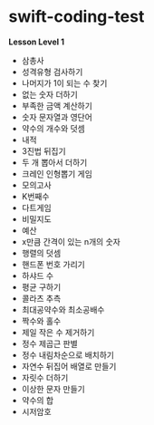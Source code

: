# swift-coding-test

**Lesson Level 1**
<br/>

* 삼총사 <br/>
* 성격유형 검사하기 <br/>
* 나머지가 1이 되는 수 찾기 <br/>
* 없는 숫자 더하기 <br/>
* 부족한 금액 계산하기 <br/>
* 숫자 문자열과 영단어 <br/>
* 약수의 개수와 덧셈 <br/>
* 내적 <br/>
* 3진법 뒤집기 <br/>
* 두 개 뽑아서 더하기 <br/>
* 크레인 인형뽑기 게임 <br/>
* 모의고사 <br/>
* K번째수 <br/>
* 다트게임 <br/>
* 비밀지도 <br/>
* 예산 <br/>
* x만큼 간격이 있는 n개의 숫자 <br/>
* 행렬의 덧셈 <br/>
* 핸드폰 번호 가리기 <br/>
* 하샤드 수 <br/>
* 평균 구하기 <br/>
* 콜라츠 추측 <br/>
* 최대공약수와 최소공배수 <br/>
* 짝수와 홀수 <br/>
* 제일 작은 수 제거하기 <br/>
* 정수 제곱근 판별 <br/>
* 정수 내림차순으로 배치하기 <br/>
* 자연수 뒤집어 배열로 만들기 <br/>
* 자릿수 더하기 <br/>
* 이상한 문자 만들기 <br/>
* 약수의 합 <br/>
* 시저암호 <br/>
